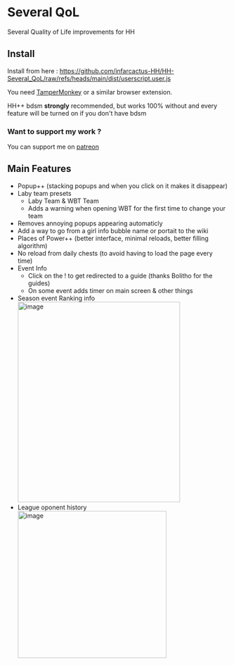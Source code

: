 # Several QoL

Several Quality of Life improvements for HH

## Install  
Install from here : https://github.com/infarcactus-HH/HH-Several_QoL/raw/refs/heads/main/dist/userscript.user.js

You need [TamperMonkey](https://www.tampermonkey.net) or a similar browser extension.  

HH++ bdsm **strongly** recommended, but works 100% without and every feature will be turned on if you don't have bdsm

### Want to support my work ?
You can support me on [patreon](https://patreon.com/infarcactusHH)

## Main Features
- Popup++ (stacking popups and when you click on it makes it disappear)
- Laby team presets
  - Laby Team & WBT Team
  - Adds a warning when opening WBT for the first time to change your team 
- Removes annoying popups appearing automaticly
- Add a way to go from a girl info bubble name or portait to the wiki
- Places of Power++ (better interface, minimal reloads, better filling algorithm)
- No reload from daily chests (to avoid having to load the page every time)
- Event Info
  - Click on the ! to get redirected to a guide (thanks Bolitho for the guides)
  - On some event adds timer on main screen & other things
- Season event Ranking info  
  <img width="369" height="455" alt="image" src="https://github.com/user-attachments/assets/1353c21b-123a-4265-8137-47d96111f709" />
- League oponent history  
  <img width="338" height="334" alt="image" src="https://github.com/user-attachments/assets/969f4f41-3b41-4a33-b43a-88def5407304" />
